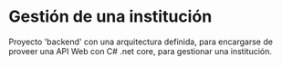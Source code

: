 # Gestión de una institución

Proyecto 'backend' con una arquitectura definida, para encargarse de proveer una API Web con C# .net core, para gestionar una institución.

